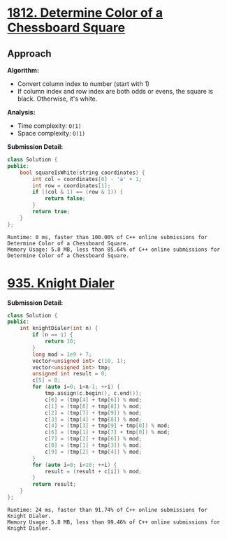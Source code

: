 # [1812. Determine Color of a Chessboard Square](https://leetcode.com/problems/determine-color-of-a-chessboard-square/)

## Approach

**Algorithm:**
- Convert column index to number (start with 1)
- If column index and row index are both odds or evens, the square is black. Otherwise, it's white.

**Analysis:**
- Time complexity: `O(1)`
- Space complexity: `O(1)`

**Submission Detail:**
```cpp
class Solution {
public:
    bool squareIsWhite(string coordinates) {
        int col = coordinates[0] - 'a' + 1;
        int row = coordinates[1];
        if ((col & 1) == (row & 1)) {
            return false;
        }
        return true;
    }
};
```
```
Runtime: 0 ms, faster than 100.00% of C++ online submissions for Determine Color of a Chessboard Square.
Memory Usage: 5.8 MB, less than 85.64% of C++ online submissions for Determine Color of a Chessboard Square.
```

# [935. Knight Dialer](https://leetcode.com/problems/knight-dialer/)

**Submission Detail:**
```cpp
class Solution {
public:
    int knightDialer(int n) {
        if (n == 1) {
            return 10;
        }
        long mod = 1e9 + 7;
        vector<unsigned int> c(10, 1);
        vector<unsigned int> tmp;
        unsigned int result = 0;
        c[5] = 0;
        for (auto i=0; i<n-1; ++i) {
            tmp.assign(c.begin(), c.end());
            c[0] = (tmp[4] + tmp[6]) % mod;
            c[1] = (tmp[6] + tmp[8]) % mod;
            c[2] = (tmp[7] + tmp[9]) % mod;
            c[3] = (tmp[4] + tmp[8]) % mod;
            c[4] = (tmp[3] + tmp[9] + tmp[0]) % mod;
            c[6] = (tmp[1] + tmp[7] + tmp[0]) % mod;
            c[7] = (tmp[2] + tmp[6]) % mod;
            c[8] = (tmp[1] + tmp[3]) % mod;
            c[9] = (tmp[2] + tmp[4]) % mod;
        }
        for (auto i=0; i<10; ++i) {
            result = (result + c[i]) % mod;
        }
        return result;
    }
};
```
```
Runtime: 24 ms, faster than 91.74% of C++ online submissions for Knight Dialer.
Memory Usage: 5.8 MB, less than 99.46% of C++ online submissions for Knight Dialer.
```
